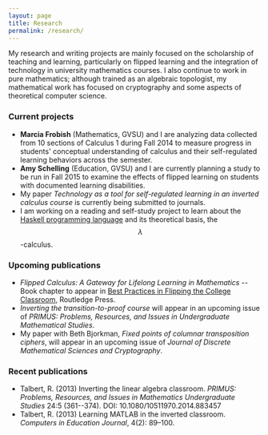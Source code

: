 ```yaml
---
layout: page
title: Research
permalink: /research/
---
```


My research and writing projects are mainly focused on the scholarship of teaching and learning, particularly on flipped learning and the integration of technology in university mathematics courses. I also continue to work in pure mathematics; although trained as an algebraic topologist, my mathematical work has focused on cryptography and some aspects of theoretical computer science. 

### Current projects

+ __Marcia Frobish__ (Mathematics, GVSU) and I are analyzing data collected from 10 sections of Calculus 1 during Fall 2014 to measure progress in students' conceptual understanding of calculus and their self-regulated learning behaviors across the semester. 
+ __Amy Schelling__ (Education, GVSU) and I are currently planning a study to be run in Fall 2015 to examine the effects of flipped learning on students with documented learning disabilities. 
+ My paper _Technology as a tool for self-regulated learning in an inverted calculus course_ is currently being submitted to journals. 
+ I am working on a reading and self-study project to learn about the [Haskell programming language](https://www.haskell.org/) and its theoretical basis, the $$\lambda$$-calculus. 

### Upcoming publications

+ _Flipped Calculus: A Gateway for Lifelong Learning in Mathematics_ -- Book chapter to appear in [Best Practices in Flipping the College Classroom](http://www.routledge.com/books/details/9781138021730/), Routledge Press. 
+ _Inverting the transition-to-proof course_ will appear in an upcoming issue of _PRIMUS: Problems, Resources, and Issues in Undergraduate Mathematical Studies_.
+ My paper with Beth Bjorkman, _Fixed points of columnar transposition ciphers_, will appear in an upcoming issue of _Journal of Discrete Mathematical Sciences and Cryptography_.   

### Recent publications 

+ Talbert, R. (2013) Inverting the linear algebra classroom. _PRIMUS: Problems, Resources, and Issues in  Mathematics Undergraduate Studies_ 24:5 (361--374). DOI: 10.1080/10511970.2014.883457
+ Talbert, R. (2013) Learning MATLAB in the inverted classroom. _Computers in Education Journal_, 4(2): 89–100.
